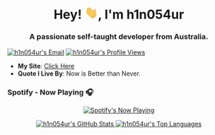 <h1 align="center">Hey! <img src="https://raw.githubusercontent.com/h1n054ur/h1n054ur/master/Hey.gif" width="30px">, I'm h1n054ur</h1>
<h3 align="center">A passionate self-taught developer from Australia.</h3>

<p align="left">
  <a target="_blank" href="https://mailhide.io/e/sMrBCPXY"><img src="https://img.shields.io/badge/Email-Reveal-2a8?&logo=gmail&logoColor=white" alt="h1n054ur's Email" /></a>
  <a target="_blank" href="https://github.com/h1n054ur"><img src="https://komarev.com/ghpvc/?username=h1n054ur&label=Profile%20Views" alt="h1n054ur's Profile Views" /></a>
</p>

<ul>
  <li><b>My Site</b>: <a target="_blank" href="https://haniumer.com/">Click Here</a></li>
  <li><b>Quote I Live By</b>: Now is Better than Never.</li>
</ul>


<h3> Spotify - Now Playing 🎧</h3>
<p align="center">
  <a target="_blank" href="https://open.spotify.com/user/4k60x76rkda4xerg0g7m3cqcy"><img src="https://obsimad-github.vercel.app/api/spotify" alt="Spotify's Now Playing" width="350" /></a>
</p>


<p align="center">
  <a target="_blank" href="https://github.com/h1n054ur">
    <img height="150em" src="https://github-readme-stats.vercel.app/api?username=h1n054ur&show_icons=true&include_all_commits=true&count_private=true&hide_border=true&theme=blueberry" alt="h1n054ur's GitHub Stats" /> 
    <img height="150em" src="https://github-readme-stats.vercel.app/api/top-langs/?username=h1n054ur&layout=compact&hide_border=true&theme=blueberry" alt="h1n054ur's Top Languages" />
  </a>
</p>

